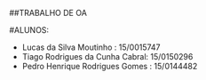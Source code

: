 ##TRABALHO DE OA

#ALUNOS:

- Lucas da Silva Moutinho	 : 15/0015747
- Tiago Rodrigues da Cunha Cabral: 15/0150296
- Pedro Henrique Rodrigues Gomes : 15/0144482
